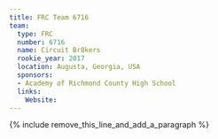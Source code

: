 ```yaml
---
title: FRC Team 6716
team:
  type: FRC
  number: 6716
  name: Circuit Br8kers
  rookie_year: 2017
  location: Augusta, Georgia, USA
  sponsors:
  - Academy of Richmond County High School
  links:
    Website:
---
```


{% include remove_this_line_and_add_a_paragraph %}